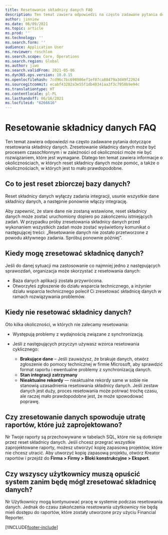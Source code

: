 ```yaml
---
title: Resetowanie składnicy danych FAQ
description: Ten temat zawiera odpowiedzi na często zadawane pytania dotyczące resetowania składnicy danych.
author: jinniew
ms.date: 06/09/2021
ms.topic: article
ms.prod: ''
ms.technology: ''
ms.search.form: ''
audience: Application User
ms.reviewer: roschlom
ms.search.scope: Core, Operations
ms.search.region: Global
ms.author: jiwo
ms.search.validFrom: 2021-05-06
ms.dyn365.ops.version: 10.0.15
ms.openlocfilehash: 7cd96c7bc698986ef1ef07ca88479a3d49f22924
ms.sourcegitcommit: ecabf43282a3e55f1db40341aa3f3c7950b9e94c
ms.translationtype: HT
ms.contentlocale: pl-PL
ms.lasthandoff: 06/16/2021
ms.locfileid: "6266616"
---
```

# <a name="data-mart-resets-faq"></a>Resetowanie składnicy danych FAQ

Ten temat zawiera odpowiedzi na często zadawane pytania dotyczące resetowania składnicy danych. Zresetowanie składnicy danych może być procesem czasochłonnym i w zależności od okoliczności może nie być rozwiązaniem, które jest wymagane. Dlatego ten temat zawiera informacje o okolicznościach, w których reset składnicy danych może pomóc, a także o okolicznościach, w których jest to mało prawdopodobne.

## <a name="what-is-a-data-mart-reset"></a>Co to jest reset zbiorczej bazy danych?

Reset składnicy danych wyłączy zadania integracji, usunie wszystkie dane składnicy danych, a następnie ponownie włączy integrację.

Aby zapewnić, że stare dane nie zostaną wstawione, reset składnicy danych może zostać uruchomiony dopiero po zakończeniu istniejących zadań. W przypadku próby zresetowania składnicy danych przed wykonaniem wszystkich zadań może zostać wyświetlony komunikat o następującej treści: „Resetowanie danych nie zostało przetworzone z powodu aktywnego zadania. Spróbuj ponownie później”.

## <a name="when-do-i-have-to-do-a-data-mart-reset"></a>Kiedy mogę zresetować składnicę danych?

Jeśli do danej sytuacji ma zastosowanie co najmniej jedno z następujących sprawozdań, organizacja może skorzystać z resetowania danych:

- Baza danych aplikacji została przywrócona.
- Otworzyłeś zgłoszenie do działu wsparcia technicznego, a inżynier działu wsparcia technicznego polecił Ci zresetować składnicę danych w ramach rozwiązywania problemów.
 
## <a name="when-is-a-data-mart-reset-inappropriate"></a>Kiedy nie resetować składnicy danych?

Oto kilka okoliczności, w których nie zalecamy resetowania:

- Występują problemy z wydajnością związane z synchronizacją.
- Jeśli z następujących przyczyn używasz wzorca resetowania cyklicznego:

    - **Brakujące dane** – Jeśli zauważysz, że brakuje danych, otwórz zgłoszenie do pomocy technicznej w firmie Microsoft, aby sprawdzić format raportu i ewentualne problemy z synchronizacją danych.
    - **Stan integracji zatrzymany**
    - **Nieaktualne rekordy** — nieaktualne rekordy same w sobie nie stanowią uzasadnienia resetowania składnicy danych. Jeśli zestaw danych jest duży, proces resetowania może potrwać trochę czasu, ale raczej mało prawdopodobne jest, że może spowodować poprawę.

## <a name="if-i-reset-the-data-mart-will-i-lose-reports-that-ive-already-designed"></a>Czy zresetowanie danych spowoduje utratę raportów, które już zaprojektowano?

Nr Twoje raporty są przechowywane w tabelach SQL, które nie są dotknięte przez reset składnicy danych. Jeśli chcesz przegrać wszystkie zaprojektowane raporty, możesz utworzyć kopię zapasową projektów, które nie chcesz utracić. Aby utworzyć kopię zapasową projektu, otwórz Kreator raportów i przejdź do **Firma \> Firmy \> Bloki konstrukcyjne \> Eksport**.
 
## <a name="do-all-users-have-to-exit-the-system-before-i-can-reset-the-data-mart"></a>Czy wszyscy użytkownicy muszą opuścić system zanim będę mógł zresetować składnicę danych?

Nr Użytkownicy mogą kontynuować pracę w systemie podczas resetowania danych. Jednak do czasu zakończenia resetowania użytkownicy nie będą mieli dostępu do raportów, które zostały utworzone przy użyciu Financial Reporter.

[!INCLUDE[footer-include](../../../includes/footer-banner.md)]
